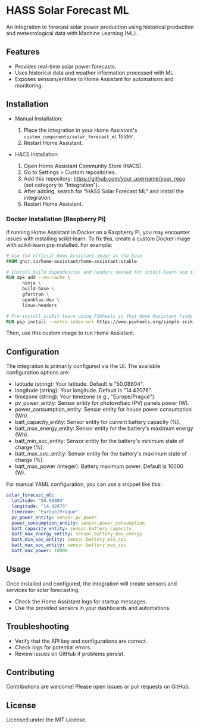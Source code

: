 # HASS Solar Forecast ML

An integration to forecast solar power production using historical production and meteorological data with Machine Learning (ML).

## Features

- Provides real-time solar power forecasts.
- Uses historical data and weather information processed with ML.
- Exposes sensors/entities to Home Assistant for automations and monitoring.

## Installation

- Manual Installation:
  1. Place the integration in your Home Assistant's `custom_components/solar_forecast_ml` folder.
  2. Restart Home Assistant.

- HACS Installation:
  1. Open Home Assistant Community Store (HACS).
  2. Go to Settings > Custom repositories.
  3. Add this repository: https://github.com/your_username/your_repo (set category to "Integration").
  4. After adding, search for "HASS Solar Forecast ML" and install the integration.
  5. Restart Home Assistant.

### Docker Installation (Raspberry Pi)
If running Home Assistant in Docker on a Raspberry Pi, you may encounter issues with installing scikit‑learn. To fix this, create a custom Docker image with scikit‑learn pre-installed. For example:

```dockerfile
# Use the official Home Assistant image as the base
FROM ghcr.io/home-assistant/home-assistant:stable

# Install build dependencies and headers needed for scikit‑learn and its dependencies
RUN apk add --no-cache \
      ninja \
      build-base \
      gfortran \
      openblas-dev \
      linux-headers

# Pre-install scikit‑learn using PiWheels so that Home Assistant finds it at startup
RUN pip install --extra-index-url https://www.piwheels.org/simple scikit-learn
```

Then, use this custom image to run Home Assistant.

## Configuration

The integration is primarily configured via the UI. The available configuration options are:

- latitude (string): Your latitude. Default is "50.08804".
- longitude (string): Your longitude. Default is "14.42076".
- timezone (string): Your timezone (e.g., "Europe/Prague").
- pv_power_entity: Sensor entity for photovoltaic (PV) panels power (W).
- power_consumption_entity: Sensor entity for house power consumption (Wh).
- batt_capacity_entity: Sensor entity for current battery capacity (%).
- batt_max_energy_entity: Sensor entity for the battery's maximum energy (Wh).
- batt_min_soc_entity: Sensor entity for the battery's minimum state of charge (%).
- batt_max_soc_entity: Sensor entity for the battery's maximum state of charge (%).
- batt_max_power (integer): Battery maximum power. Default is 10000 (W).

For manual YAML configuration, you can use a snippet like this:

```yaml
solar_forecast_ml:
  latitude: "50.08804"
  longitude: "14.42076"
  timezone: "Europe/Prague"
  pv_power_entity: sensor.pv_power
  power_consumption_entity: sensor.power_consumption
  batt_capacity_entity: sensor.battery_capacity
  batt_max_energy_entity: sensor.battery_max_energy
  batt_min_soc_entity: sensor.battery_min_soc
  batt_max_soc_entity: sensor.battery_max_soc
  batt_max_power: 10000
```

## Usage

Once installed and configured, the integration will create sensors and services for solar forecasting.
- Check the Home Assistant logs for startup messages.
- Use the provided sensors in your dashboards and automations.

## Troubleshooting

- Verify that the API key and configurations are correct.
- Check logs for potential errors.
- Review issues on GitHub if problems persist.

## Contributing

Contributions are welcome! Please open issues or pull requests on GitHub.

## License

Licensed under the MIT License.